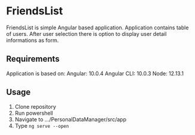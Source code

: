 # FriendsList

FriendsList is simple Angular based application.
Application contains table of users.
After user selection there is option to display user detail informations as form.

## Requirements
Application is based on:
Angular: 10.0.4
Angular CLI: 10.0.3
Node: 12.13.1

## Usage

1. Clone repository
2. Run powershell
3. Navigate to .../PersonalDataManager/src/app
4. Type ```ng serve --open ```

